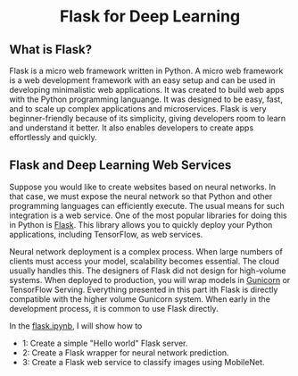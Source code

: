
# <h1 align="center" id="heading">Flask for Deep Learning</h1>

## What is Flask? ##

Flask is a micro web framework written in Python. A micro web framework is a web development framework with an easy setup and can be used in developing minimalistic web applications. It was created to build web apps with the Python programming languange. It was designed to be easy, fast, and to scale up complex applications and microservices. Flask is very beginner-friendly because of its simplicity, giving developers room to learn and understand it better. It also enables developers to create apps effortlessly and quickly.



## Flask and Deep Learning Web Services ##

Suppose you would like to create websites based on neural networks. In that case, we must expose the neural network so that Python and other programming languages can efficiently execute. The usual means for such integration is a web service. One of the most popular libraries for doing this in Python is [Flask](https://palletsprojects.com/p/flask/). This library allows you to quickly deploy your Python applications, including TensorFlow, as web services.

Neural network deployment is a complex process. When large numbers of clients must access your model, scalability becomes essential. The cloud usually handles this. The designers of Flask did not design for high-volume systems. When deployed to production, you will wrap models in [Gunicorn](https://gunicorn.org/) or TensorFlow Serving. Everything presented in this part ith Flask is directly compatible with the higher volume Gunicorn system. When early in the development process, it is common to use Flask directly.


In the [flask.ipynb](https://github.com/JasonSCFu/Flask-API-web-services-for-model-deployment/blob/main/flask.ipynb), I will show how to 
* 1: Create a simple "Hello world" Flask server.
* 2: Create a Flask wrapper for neural network prediction.
* 3: Create a Flask web service to classify images using MobileNet.
